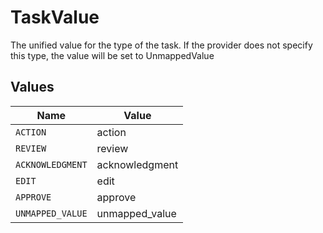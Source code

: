 # TaskValue

The unified value for the type of the task. If the provider does not specify this type, the value will be set to UnmappedValue


## Values

| Name             | Value            |
| ---------------- | ---------------- |
| `ACTION`         | action           |
| `REVIEW`         | review           |
| `ACKNOWLEDGMENT` | acknowledgment   |
| `EDIT`           | edit             |
| `APPROVE`        | approve          |
| `UNMAPPED_VALUE` | unmapped_value   |
